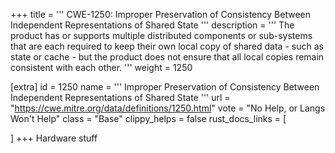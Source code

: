 +++
title = '''
CWE-1250: Improper Preservation of Consistency Between Independent Representations of Shared State
'''
description	= '''
The product has or supports multiple distributed components or sub-systems that are each required to keep their own local copy of shared data - such as state or cache - but the product does not ensure that all local copies remain consistent with each other.
'''
weight = 1250

[extra]
id = 1250
name = '''
Improper Preservation of Consistency Between Independent Representations of Shared State
'''
url = "https://cwe.mitre.org/data/definitions/1250.html"
vote = "No Help, or Langs Won't Help"
class = "Base"
clippy_helps = false
rust_docs_links = [
	
]
+++
Hardware stuff